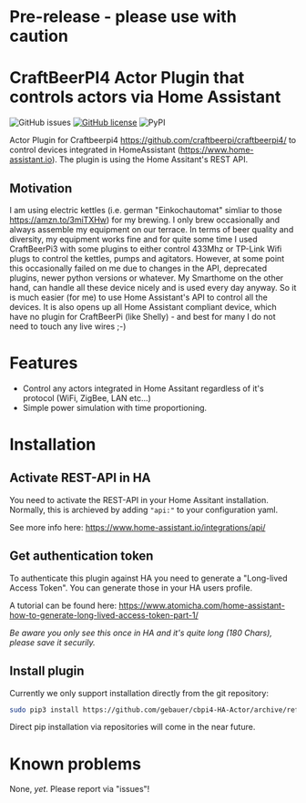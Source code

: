 # Pre-release - please use with caution

# CraftBeerPI4 Actor Plugin that controls actors via Home Assistant
![GitHub issues](https://img.shields.io/github/issues-raw/gebauer/cbpi4-HA-Actor)
[![GitHub license](https://img.shields.io/github/license/craftbeerpi/craftbeerpi4)](https://github.com/craftbeerpi/craftbeerpi4/blob/master/LICENSE)
![PyPI](https://img.shields.io/pypi/v/cbpi4-HA-Actor)



Actor Plugin for Craftbeerpi4 https://github.com/craftbeerpi/craftbeerpi4/ to control devices integrated in HomeAssistant (https://www.home-assistant.io). 
The plugin is using the Home Assitant's REST API.
## Motivation
I am using electric kettles (i.e. german "Einkochautomat" simliar to those https://amzn.to/3miTXHw) for my brewing. I only brew occasionally and always assemble my equipment on our terrace. 
In terms of beer quality and diversity, my equipment works fine and for quite some time I used CraftBeerPi3 with some plugins to either control 433Mhz or TP-Link Wifi plugs to control the kettles, pumps and agitators. However, at some point this occasionally failed on me due to changes in the API, deprecated plugins, newer python versions or whatever. 
My Smarthome on the other hand, can handle all these device nicely and is used every day anyway. So it is much easier (for me) to use Home Assistant's API to control all the devices. It is also opens up all Home Assistant compliant device, which have no plugin for CraftBeerPi (like Shelly) - and best for many I do not need to touch any live wires ;-)


# Features
* Control any actors integrated in Home Assitant regardless of it's protocol (WiFi, ZigBee, LAN etc...)
* Simple power simulation with time proportioning.


# Installation
## Activate REST-API in HA
You need to activate the REST-API in your Home Assitant installation.
Normally, this is archieved by adding `"api:"` to your configuration yaml.

See more info here: https://www.home-assistant.io/integrations/api/

## Get authentication token
To authenticate this plugin against HA you need to generate a "Long-lived Access Token". 
You can generate those in your HA users profile.

A tutorial can be found here: https://www.atomicha.com/home-assistant-how-to-generate-long-lived-access-token-part-1/

*Be aware you only see this once in HA and it's quite long (180 Chars), please save it securily.*

## Install plugin
Currently we only support installation directly from the git repository:
```bash
sudo pip3 install https://github.com/gebauer/cbpi4-HA-Actor/archive/refs/heads/main.zip
```
Direct pip installation via repositories will come in the near future.

# Known problems
None, *yet*. Please report via "issues"!

